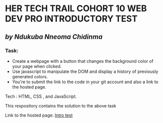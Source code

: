 # **HER TECH TRAIL COHORT 10 WEB DEV PRO INTRODUCTORY TEST**
## *by Ndukuba Nneoma Chidinma*

### Task:

- Create a webpage with a button that changes the background color of your page when clicked.
- Use javascript to manipulate the DOM and display a history of previously generated colors.
- You're to submit the link to the code in your git account and also a link to the hosted page.

Tech : HTML, CSS , and JavaScript.

This respository contains the solution to the above task

Link to the hosted page: [Intro test]()
